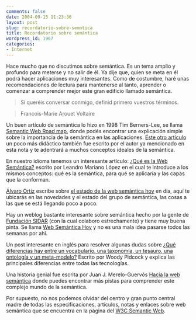 ```yaml
---
comments: false
date: 2004-09-15 11:23:36
layout: post
slug: recordatorio-sobre-semntica
title: Recordatorio sobre semántica
wordpress_id: 1967
categories:
- Internet
---
```


Hace mucho que no discutimos sobre semántica. Es un tema amplio y profundo para meterse y no salir de él. Ya dije que, quien se meta en él podrá hacer aplicaciones muy interesantes. Como de costumbre, haré unas recomendaciones de lectura para mantenerse al tanto, aprender o comenzar a comprender mejor este gran edificio llamado semántica.





> Si queréis conversar conmigo, definid primero vuestros términos.
> 
>   


> 
> Francois-Marie Arouet Voltaire





Un buen artículo de semántica lo hizo en 1998 Tim Berners-Lee, se llama [Semantic Web Road map](http://www.w3.org/DesignIssues/Semantic.html), donde podés encontrar una explicación simple sobre la importancia de la semántica en las aplicaciones. [&Eacute;ste otro artículo](http://www.scientificamerican.com/article.cfm?articleID=00048144-10D2-1C70-84A9809EC588EF21&catID=2) un poco más didáctico también fue escrito por el autor ya mencionado en esta nota y te adentrará a muchos conceptos ideales de la semántica.





En nuestro idioma tenemos un interesante artículo: [¿Qué es la Web Semántica?](http://f14web.com.ar/inkel/que-es-la-web-semantica) escrito por Leandro Mariano López en el cual te introduce a los mismos conceptos: qué es la semántica, para qué se aplicaría y las capas que la conforman.





[Álvaro Ortiz](http://furilo.com/) escribe sobre [el estado de la web semántica hoy](http://furilo.com/blog/web_semantica/040702-el_estado_de_la_web_semantica_.php) en día, aquí te ubicarás en las novedades y el estado del grupo de semántica, las cosas a las que se está llegando poco a poco. 





Hay un weblog bastante interesante sobre semántica hecho por la gente de [Fundación SIDAR](http://www.sidar.org) (con la cual colaboro estrechamente) y tiene muy buena pinta. Se llama [Web Semántica Hoy](http://www.sidar.org/wshoy/) y no es una mala idea pasarse todos las semanas por ahí.





Un post interesante en inglés para resolver algunas dudas sobre [¿Qué diferencias hay entre un vocabulario, una taxonomía, un tesauro, una ontología y un meta-modelo?](http://www.minid.net/archivos/categorias/arquitectura_de_la_informacion/que_diferencias_hay_entre_un_vocabulario_una_taxonomia_un_tesauro_una_ontologia_y_un_metamodelo.php) Escrito por Woody Pidcock y explica las principales diferencias entre todas las tecnologías.





Una historia genial fue escrita por Juan J. Merelo-Guervós [Hacia la web semántica](http://atalaya.blogalia.com/historias/13338) donde puedes encontrar más pistas para comprender este complejo mundo de la semántica.





Por supuesto, no nos podemos olvidar del centro y gran punto central madre de todas las especificaciones, artículos, notas y enlaces sobre web semántica que se encuentra en la página del [W3C Semantic Web](http://www.w3.org/2001/sw/).




 
